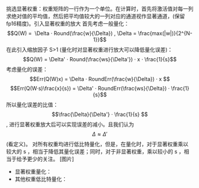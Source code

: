 挑选显著权重：权重矩阵的一行作为一个单位。在计算时，首先将激活值对每一列求绝对值的平均值，然后把平均值较大的一列对应的通道视作显著通道，(保留fp16精度)。引入显著权重的放大
  首先考虑一般量化：
  $$Q(W) =  \Delta · Round(\frac{w}{\Delta}) , \Delta = \frac{max(|w|)}{2^{N-1}}$$
  在此引入缩放因子 S>1 (量化时对显著权重进行放大可以降低量化误差)：
  $$Q(W) = \Delta' · Round(\frac{ws}{\Delta'}) · x · \frac{1}{s}$$
  考虑量化的误差：
  $$Err(Q(W)x) = \Delta · RoundErr(\frac{w}{\Delta}) · x
$$
  $$Err(Q(W·s)\frac{x}{s}) = \Delta' · RoundErr(\frac{ws}{\Delta}) · \frac{1}{s}$$
  所以量化误差的比值：
  $$\frac{\Delta}{\Delta'} · \frac{1}{s} $$,
  进行显著权重放大后可以实现误差的减小。且我们认为$$\Delta ≈ \Delta'$$(看定义)。
对所有权重均进行低比特量化，但是，在量化时，对于显著权重乘以较大的 s ，相当于降低其量化误差；同时，对于非显著权重，乘以较小的 s ，相当于给予更少的关注。
[图片]
  - 显著权重量化：
  - 其他权重低比特量化：